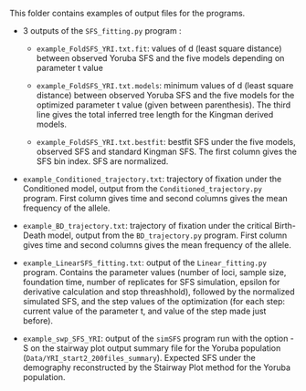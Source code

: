 This folder contains examples of output files for the programs.

- 3 outputs of the `SFS_fitting.py` program :
  * `example_FoldSFS_YRI.txt.fit`: values of d (least square distance) between observed Yoruba SFS and the five models depending on parameter t value

  * `example_FoldSFS_YRI.txt.models`: minimum values of d (least square distance) between observed Yoruba SFS and the five models for the optimized parameter t value (given between parenthesis). The third line gives the total inferred tree length for the Kingman derived models. 

  * `example_FoldSFS_YRI.txt.bestfit`: bestfit SFS under the five models, observed SFS and standard Kingman SFS. The first column gives the SFS bin index. SFS are normalized.

- `example_Conditioned_trajectory.txt`: trajectory of fixation under the Conditioned model, output from the `Conditioned_trajectory.py` program. First column gives time and second columns gives the mean frequency of the allele.

- `example_BD_trajectory.txt`: trajectory of fixation under the critical Birth-Death model, output from the `BD_trajectory.py` program. First column gives time and second columns gives the mean frequency of the allele.

- `example_LinearSFS_fitting.txt`: output of the `Linear_fitting.py` program. Contains the parameter values (number of loci, sample size, foundation time, number of replicates for SFS simulation, epsilon for derivative calculation and stop threashhold), followed by the normalized simulated SFS, and the step values of the optimization (for each step: current value of the parameter t, and value of the step made just before).

- `example_swp_SFS_YRI`: output of the `simSFS` program run with the option -S on the stairway plot output summary file for the Yoruba population (`Data/YRI_start2_200files_summary`). Expected SFS under the demography reconstructed by the Stairway Plot method for the Yoruba population.
